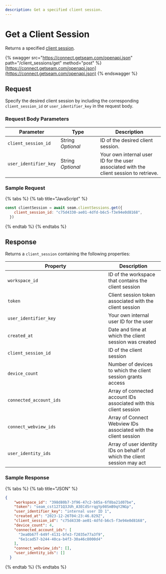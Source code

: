 ```yaml
---
description: Get a specified client session.
---
```


# Get a Client Session

Returns a specified [client session](../../core-concepts/authentication/client-session-tokens/).

{% swagger src="https://connect.getseam.com/openapi.json" path="/client_sessions/get" method="post" %}
[https://connect.getseam.com/openapi.json](https://connect.getseam.com/openapi.json)
{% endswagger %}

## Request

Specify the desired client session by including the corresponding `client_session_id` or `user_identifier_key` in the request body.

### Request Body Parameters

<table><thead><tr><th>Parameter</th><th width="112.33333333333331">Type</th><th>Description</th></tr></thead><tbody>

<tr><td><code>client_session_id</code></td><td>String<br><em>Optional</em></td><td>ID of the desired client session.</td></tr>

<tr><td><code>user_identifier_key</code></td><td>String<br><em>Optional</em></td><td>Your own internal user ID for the user associated with the client session to retrieve.</td></tr>

</tbody></table>

### Sample Request

{% tabs %}
{% tab title="JavaScript" %}
```javascript
const clientSession = await seam.clientSessions.get({
    client_session_id: "c75d4330-ae01-4dfd-b6c5-f3e94e0d8168",
  })
```
{% endtab %}
{% endtabs %}

## Response

Returns a `client_session` containing the following properties:

<table><thead><tr><th width="310">Property</th><th>Description</th></tr></thead><tbody>

<tr><td><code>workspace_id</code></td><td>ID of the workspace that contains the client session</td></tr>

<tr><td><code>token</code></td><td>Client session token associated with the client session</td></tr>

<tr><td><code>user_identifier_key</code></td><td>Your own internal user ID for the user</td></tr>

<tr><td><code>created_at</code></td><td>Date and time at which the client session was created</td></tr>

<tr><td><code>client_session_id</code></td><td>ID of the client session</td></tr>

<tr><td><code>device_count</code></td><td>Number of devices to which the client session grants access</td></tr>

<tr><td><code>connected_account_ids</code></td><td>Array of connected account IDs associated with this client session</td></tr>

<tr><td><code>connect_webview_ids</code></td><td>Array of Connect Webview IDs associated with the client session</td></tr>

<tr><td><code>user_identity_ids</code></td><td>Array of user identity IDs on behalf of which the client session may act</td></tr>

</tbody></table>

### Sample Response

{% tabs %}
{% tab title="JSON" %}
```json
{
    "workspace_id": "398d80b7-3f96-47c2-b85a-6f8ba21d07be",
    "token": "seam_cst1271Q3JUh_A3ECdSrrqgYp98SmB9qY2NGp",
    "user_identifier_key": "internal user ID 1",
    "created_at": "2023-12-26T04:23:46.829Z",
    "client_session_id": "c75d4330-ae01-4dfd-b6c5-f3e94e0d8168",
    "device_count": 4,
    "connected_account_ids": [
      "3ea0b67f-649f-4131-bfe3-f2035e77a3f9",
      "6e1cad57-b244-40ca-b4f3-30a46c8000d4"
    ],
    "connect_webview_ids": [],
    "user_identity_ids": []
  }
```
{% endtab %}
{% endtabs %}
